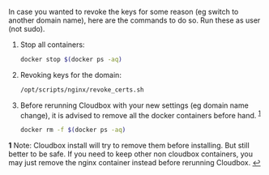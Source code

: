 In case you wanted to revoke the keys for some reason (eg switch to another domain name), here are the commands to do so. Run these as user (not sudo).

1. Stop all containers:

   ```bash
   docker stop $(docker ps -aq)
   ```


1. Revoking keys for the domain:

   ```bash
   /opt/scripts/nginx/revoke_certs.sh
   ```

1. Before rerunning Cloudbox with your new settings (eg domain name change), it is advised to remove all the docker containers before hand. <sup id="a1">[1](#f1)</sup>


   ```bash
   docker rm -f $(docker ps -aq)
   ```



 <b id="f1">1</b> Note: Cloudbox install will try to remove them before installing. But still better to be safe. If you need to keep other non cloudbox containers, you may just remove the nginx container instead before rerunning Cloudbox. [↩](#a1)
